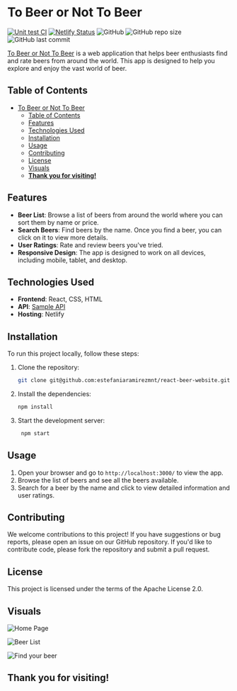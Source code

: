 # To Beer or Not To Beer

[![Unit test CI](https://github.com/estefaniaramirezmnt/react-beer-website/actions/workflows/node.js.yml/badge.svg)](https://github.com/estefaniaramirezmnt/react-beer-website/actions/workflows/node.js.yml)
[![Netlify Status](https://api.netlify.com/api/v1/badges/04ee72d7-4164-478a-9a0c-0593af0b72a7/deploy-status)](https://app.netlify.com/sites/tobeerornottobeer/deploys)
![GitHub](https://img.shields.io/github/license/estefaniaramirezmnt/react-beer-website)
![GitHub repo size](https://img.shields.io/github/repo-size/estefaniaramirezmnt/react-beer-website)
![GitHub last commit](https://img.shields.io/github/last-commit/estefaniaramirezmnt/react-beer-website)

[To Beer or Not To Beer](https://tobeerornottobeer.netlify.app/) is a web application that helps beer enthusiasts find and rate beers from around the world. This app is designed to help you explore and enjoy the vast world of beer.

## Table of Contents

- [To Beer or Not To Beer](#to-beer-or-not-to-beer)
  - [Table of Contents](#table-of-contents)
  - [Features](#features)
  - [Technologies Used](#technologies-used)
  - [Installation](#installation)
  - [Usage](#usage)
  - [Contributing](#contributing)
  - [License](#license)
  - [Visuals](#visuals)
  - [**Thank you for visiting!**](#thank-you-for-visiting)

## Features

- **Beer List**: Browse a list of beers from around the world where you can sort them by name or price.
- **Search Beers**: Find beers by the name. Once you find a beer, you can click on it to view more details.
- **User Ratings**: Rate and review beers you've tried.
- **Responsive Design**: The app is designed to work on all devices, including mobile, tablet, and desktop.

## Technologies Used

- **Frontend**: React, CSS, HTML
- **API**: [Sample API](https://sampleapis.com/api-list/beers)
- **Hosting**: Netlify

## Installation

To run this project locally, follow these steps:

1. Clone the repository:
   ```bash
   git clone git@github.com:estefaniaramirezmnt/react-beer-website.git
    ```
2. Install the dependencies:
   ```bash
   npm install
   ```
3. Start the development server:
   ```bash
    npm start
    ```

## Usage 
1. Open your browser and go to `http://localhost:3000/` to view the app.
2. Browse the list of beers and see all the beers available.
3. Search for a beer by the name and click to view detailed information and user ratings.

## Contributing

We welcome contributions to this project! If you have suggestions or bug reports, please open an issue on our GitHub repository. If you'd like to contribute code, please fork the repository and submit a pull request.

## License

This project is licensed under the terms of the Apache License 2.0.

## Visuals
![Home Page](./public/screenshot1.png)

![Beer List](./public/screenshot2.png)

![Find your beer](./public/screenshot3.png)

## **Thank you for visiting!**